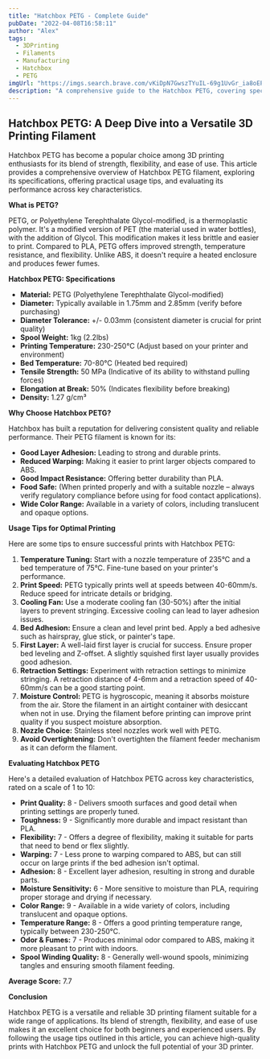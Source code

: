 ```yaml
---
title: "Hatchbox PETG - Complete Guide"
pubDate: "2022-04-08T16:58:11"
author: "Alex"
tags:
  - 3DPrinting
  - Filaments
  - Manufacturing
  - Hatchbox
  - PETG
imgUrl: "https://imgs.search.brave.com/vKiDpN7GwszTYuIL-69g1UvGr_ia8oEPaau58KEV6gs/rs:fit:860:0:0:0/g:ce/aHR0cHM6Ly9tLm1l/ZGlhLWFtYXpvbi5j/b20vaW1hZ2VzL0kv/NTFDTUk1LUF0Nkwu/anBn"
description: "A comprehensive guide to the Hatchbox PETG, covering specifications, usage tips, and comparisons with similar products."
---
```


## Hatchbox PETG: A Deep Dive into a Versatile 3D Printing Filament

Hatchbox PETG has become a popular choice among 3D printing enthusiasts for its blend of strength, flexibility, and ease of use. This article provides a comprehensive overview of Hatchbox PETG filament, exploring its specifications, offering practical usage tips, and evaluating its performance across key characteristics.

**What is PETG?**

PETG, or Polyethylene Terephthalate Glycol-modified, is a thermoplastic polymer. It's a modified version of PET (the material used in water bottles), with the addition of Glycol. This modification makes it less brittle and easier to print. Compared to PLA, PETG offers improved strength, temperature resistance, and flexibility. Unlike ABS, it doesn't require a heated enclosure and produces fewer fumes.

**Hatchbox PETG: Specifications**

*   **Material:** PETG (Polyethylene Terephthalate Glycol-modified)
*   **Diameter:** Typically available in 1.75mm and 2.85mm (verify before purchasing)
*   **Diameter Tolerance:** +/- 0.03mm (consistent diameter is crucial for print quality)
*   **Spool Weight:** 1kg (2.2lbs)
*   **Printing Temperature:** 230-250°C (Adjust based on your printer and environment)
*   **Bed Temperature:** 70-80°C (Heated bed required)
*   **Tensile Strength:** 50 MPa (Indicative of its ability to withstand pulling forces)
*   **Elongation at Break:** 50% (Indicates flexibility before breaking)
*   **Density:** 1.27 g/cm³

**Why Choose Hatchbox PETG?**

Hatchbox has built a reputation for delivering consistent quality and reliable performance. Their PETG filament is known for its:

*   **Good Layer Adhesion:** Leading to strong and durable prints.
*   **Reduced Warping:** Making it easier to print larger objects compared to ABS.
*   **Good Impact Resistance:** Offering better durability than PLA.
*   **Food Safe:** (When printed properly and with a suitable nozzle – always verify regulatory compliance before using for food contact applications).
*   **Wide Color Range:** Available in a variety of colors, including translucent and opaque options.

**Usage Tips for Optimal Printing**

Here are some tips to ensure successful prints with Hatchbox PETG:

1.  **Temperature Tuning:** Start with a nozzle temperature of 235°C and a bed temperature of 75°C. Fine-tune based on your printer's performance.
2.  **Print Speed:** PETG typically prints well at speeds between 40-60mm/s. Reduce speed for intricate details or bridging.
3.  **Cooling Fan:** Use a moderate cooling fan (30-50%) after the initial layers to prevent stringing. Excessive cooling can lead to layer adhesion issues.
4.  **Bed Adhesion:** Ensure a clean and level print bed. Apply a bed adhesive such as hairspray, glue stick, or painter's tape.
5.  **First Layer:** A well-laid first layer is crucial for success. Ensure proper bed leveling and Z-offset. A slightly squished first layer usually provides good adhesion.
6.  **Retraction Settings:** Experiment with retraction settings to minimize stringing. A retraction distance of 4-6mm and a retraction speed of 40-60mm/s can be a good starting point.
7.  **Moisture Control:** PETG is hygroscopic, meaning it absorbs moisture from the air. Store the filament in an airtight container with desiccant when not in use. Drying the filament before printing can improve print quality if you suspect moisture absorption.
8.  **Nozzle Choice:** Stainless steel nozzles work well with PETG.
9.  **Avoid Overtightening:** Don't overtighten the filament feeder mechanism as it can deform the filament.

**Evaluating Hatchbox PETG**

Here's a detailed evaluation of Hatchbox PETG across key characteristics, rated on a scale of 1 to 10:

*   **Print Quality:** 8 - Delivers smooth surfaces and good detail when printing settings are properly tuned.
*   **Toughness:** 9 - Significantly more durable and impact resistant than PLA.
*   **Flexibility:** 7 - Offers a degree of flexibility, making it suitable for parts that need to bend or flex slightly.
*   **Warping:** 7 - Less prone to warping compared to ABS, but can still occur on large prints if the bed adhesion isn't optimal.
*   **Adhesion:** 8 - Excellent layer adhesion, resulting in strong and durable parts.
*   **Moisture Sensitivity:** 6 - More sensitive to moisture than PLA, requiring proper storage and drying if necessary.
*   **Color Range:** 9 - Available in a wide variety of colors, including translucent and opaque options.
*   **Temperature Range:** 8 - Offers a good printing temperature range, typically between 230-250°C.
*   **Odor & Fumes:** 7 - Produces minimal odor compared to ABS, making it more pleasant to print with indoors.
*   **Spool Winding Quality:** 8 - Generally well-wound spools, minimizing tangles and ensuring smooth filament feeding.

**Average Score:** 7.7

**Conclusion**

Hatchbox PETG is a versatile and reliable 3D printing filament suitable for a wide range of applications. Its blend of strength, flexibility, and ease of use makes it an excellent choice for both beginners and experienced users. By following the usage tips outlined in this article, you can achieve high-quality prints with Hatchbox PETG and unlock the full potential of your 3D printer.
